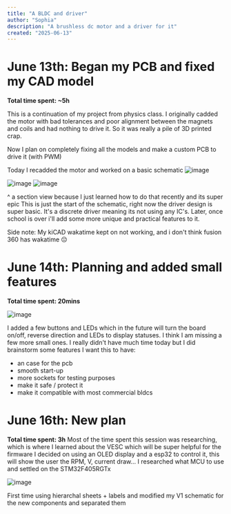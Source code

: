 ```yaml
---
title: "A BLDC and driver"
author: "Sophia"
description: "A brushless dc motor and a driver for it"
created: "2025-06-13"
---
```

# June 13th: Began my PCB and fixed my CAD model

**Total time spent: ~5h**

This is a continuation of my project from physics class. I originally cadded the motor with bad tolerances and poor alignment between the magnets and coils and had nothing to drive it.
So it was really a pile of 3D printed crap. 

Now I plan on completely fixing all the models and make a custom PCB to drive it (with PWM) 

Today I recadded the motor and worked on a basic schematic
![image](https://github.com/user-attachments/assets/b18d0699-c844-4d04-8c96-410b34224612)

![image](https://github.com/user-attachments/assets/cd8bc1e1-d3f9-4139-9f9d-40f303253915)
![image](https://github.com/user-attachments/assets/1df7d0f2-cb2c-4179-9653-132d3f8a3a28)

^ a section view because I just learned how to do that recently and its super epic
This is just the start of the schematic, right now the driver design is super basic. It's a discrete driver meaning its not using any IC's. Later, once school is over i'll add some more unique and practical features to it.

Side note: My kiCAD wakatime kept on not working, and i don't think fusion 360 has wakatime 😔

# June 14th: Planning and added small features

**Total time spent: 20mins**


![image](https://github.com/user-attachments/assets/724de8ed-ba91-471f-956a-3230b34abac0)


I added a few buttons and LEDs which in the future will turn the board on/off, reverse direction and LEDs to display statuses. I think I am missing a few more small ones. 
I really didn't have much time today but I did brainstorm some features I want this to have:
- an case for the pcb
- smooth start-up
- more sockets for testing purposes
- make it safe / protect it
- make it compatible with most commercial bldcs 

# June 16th: New plan

**Total time spent: 3h**
Most of the time spent this session was researching, which is where I learned about the VESC which will be super helpful for the firmware
I decided on using an OLED display and a esp32 to control it, this will show the user the RPM, V, current draw...
I researched what MCU to use and settled on the STM32F405RGTx

![image](https://github.com/user-attachments/assets/9dc22619-1810-46ed-aa8b-4189a6775cc2)

First time using hierarchal sheets + labels and modified my V1 schematic for the new components and separated them
